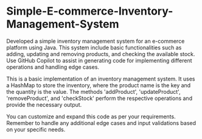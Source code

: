 # Simple-E-commerce-Inventory-Management-System
Developed a simple inventory management system for an e-commerce platform using Java. This system include basic functionalities such as adding, updating and removing products, and checking the available stock. Use GitHub Copilot to assist in generating code for implementing different operations and handling edge cases.

This is a basic implementation of an inventory management system. It uses a HashMap to store the inventory, where the product name is the key and the quantity is the value. The methods 'addProduct', 'updateProduct', 'removeProduct', and 'checkStock' perform the respective operations and provide the necessary output.

You can customize and expand this code as per your requirements. Remember to handle any additional edge cases and input validations based on your specific needs.
